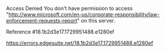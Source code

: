 Access Denied
You don't have permission to access "http://www.microsoft.com/en-us/corporate-responsibility/law-enforcement-requests-report" on this server.

Reference #18.1b2d3e17.1729951488.e1280ef

https://errors.edgesuite.net/18.1b2d3e17.1729951488.e1280ef